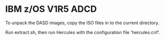 IBM z/OS V1R5 ADCD
==================

To unpack the DASD images, copy the ISO files in to the current directory.

Run extract.sh, then run Hercules with the configuration file 'hercules.cnf'.

